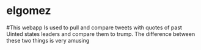 # elgomez

#This webapp Is used to pull and compare tweets with quotes of past Uinted states leaders and compare them to trump. The difference between these two things is very amusing